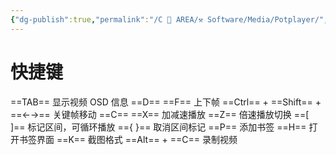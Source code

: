 ```yaml
---
{"dg-publish":true,"permalink":"/C 📔 AREA/⚒️ Software/Media/Potplayer/","tags":["⚒️"],"noteIcon":"1","created":"2024-09-03T09:31:35.518+08:00","updated":"2024-12-12T15:53:37.921+08:00"}
---
```


# 快捷键
==TAB== 显示视频 OSD 信息
==D== ==F== 上下帧
==Ctrl== + ==Shift== + ==←→== 关键帧移动
==C== ==X== 加减速播放
==Z== 倍速播放切换
==[ ]== 标记区间，可循环播放
=={ }== 取消区间标记
==P== 添加书签
==H== 打开书签界面
==K== 截图格式
==Alt== + ==C== 录制视频